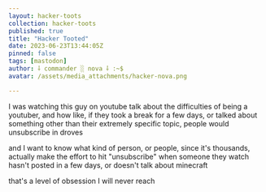```yaml
---
layout: hacker-toots
collection: hacker-toots
published: true
title: "Hacker Tooted"
date: 2023-06-23T13:44:05Z
pinned: false
tags: [mastodon]
author: ⸸ commander ░ nova ⸸ :~$
avatar: /assets/media_attachments/hacker-nova.png

---
```


<p>I was watching this guy on youtube talk about the difficulties of being a youtuber, and how like, if they took a break for a few days, or talked about something other than their extremely specific topic, people would unsubscribe in droves</p><p>and I want to know what kind of person, or people, since it&#39;s thousands, actually make the effort to hit &quot;unsubscribe&quot; when someone they watch hasn&#39;t posted in a few days, or doesn&#39;t talk about minecraft</p><p>that&#39;s a level of obsession I will never reach</p>


